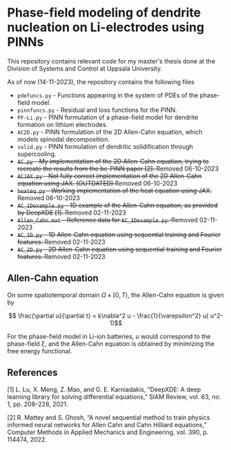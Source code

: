 # Phase-field modeling of dendrite nucleation on Li-electrodes using PINNs

This repository contains relevant code for my master's thesis done at the Division of Systems and Control at Uppsala University.

As of now (14-11-2023), the repository contains the following files

- `pdefuncs.py` - Functions appearing in the system of PDEs of the phase-field model.
- `pinnfuncs.py` - Residual and loss functions for the PINN. 
- `PF-Li.py` - PINN formulation of a phase-field model for dendrite formation on lithium electrodes.
- `AC2D.py` - PINN formulation of the 2D Allen-Cahn equation, which models spinodal decomposition.
- `solid.py` - PINN formulation of dendritic solidification through supercooling.
- <del> `AC.py` - My implementation of the 2D Allen-Cahn equation, trying to recreate the results from the bc-PINN paper [2]. </del>  Removed 06-10-2023
-  <del> `ACJAX.py` - Not fully correct implementation of the 2D Allen-Cahn equation using JAX. (OUTDATED) </del> Removed 06-10-2023
-  <del> `heateq.py` - Working implementation of the heat equation using JAX. </del> Removed 06-10-2023
- <del> `AC_1Dexample.py` - 1D example of the Allen-Cahn equation, as provided by DeepXDE [1]. </del> Removed 02-11-2023
- <del> `Allen_Cahn.mat` - Reference data for `AC_1Dexample.py`. </del> Removed 02-11-2023
- <del> `AC_1D.py` - 1D Allen-Cahn equation using sequential training and Fourier features. </del> Removed 02-11-2023
- <del> `AC_2D.py` - 2D Allen-Cahn equation using sequential training and Fourier features. </del> Removed 02-11-2023

## Allen-Cahn equation

On some spatiotemporal domain $\Omega \times [0,T)$, the Allen-Cahn equation is given by

$$ \frac{\partial u}{\partial t} = k\nabla^2 u - \frac{1}{\varepsilon^2} u( u^2-1)$$

For the phase-field model in Li-ion batteries, $u$ would correspond to the phase-field $\xi$, and the Allen-Cahn equation is obtained by minimizing the free energy functional.

## References

[1] L. Lu, X. Meng, Z. Mao, and G. E. Karniadakis, “DeepXDE: A deep learning library for solving differential equations,” SIAM Review, vol. 63, no. 1, pp. 208–228, 2021.

[2] R. Mattey and S. Ghosh, “A novel sequential method to train physics informed neural networks for Allen Cahn and Cahn Hilliard equations,” Computer Methods in Applied Mechanics and Engineering, vol. 390, p. 114474, 2022.

